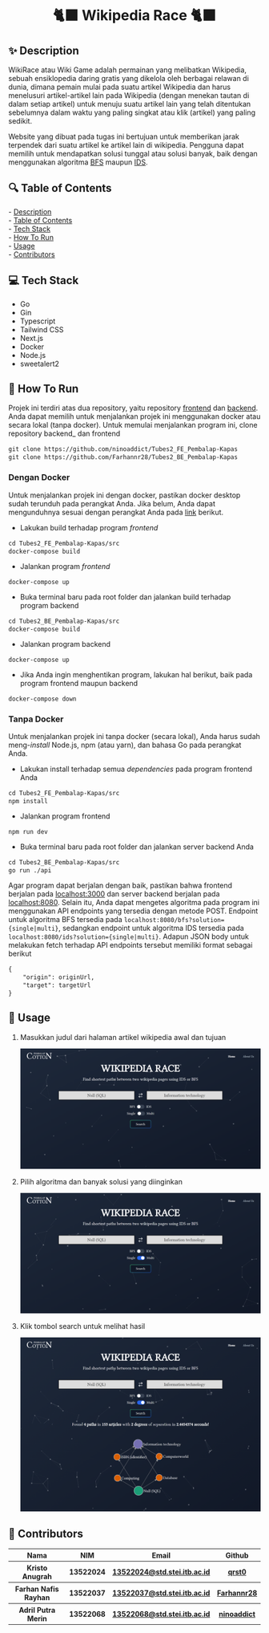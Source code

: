 <h1 align="center">🐈‍⬛ Wikipedia Race 🐈‍⬛</h1>
<h2 id="description">✨ Description </h2>

WikiRace atau Wiki Game adalah permainan yang melibatkan Wikipedia, sebuah ensiklopedia daring gratis yang dikelola oleh berbagai relawan di dunia,
dimana pemain mulai pada suatu artikel Wikipedia dan harus menelusuri artikel-artikel lain pada Wikipedia (dengan menekan tautan di dalam setiap artikel) 
untuk menuju suatu artikel lain yang telah ditentukan sebelumnya dalam waktu yang paling singkat atau klik (artikel) yang paling sedikit.

Website yang dibuat pada tugas ini bertujuan untuk memberikan jarak terpendek dari suatu artikel ke artikel lain di wikipedia. 
Pengguna dapat memilih untuk mendapatkan solusi tunggal atau solusi banyak, baik dengan menggunakan algoritma [BFS](https://en.wikipedia.org/wiki/Breadth-first_search) maupun [IDS](https://en.wikipedia.org/wiki/Iterative_deepening_depth-first_search).

<h2 id="table-of-contents">🔍 Table of Contents</h2>
- <a href="#description">Description</a><br/>
- <a href="#table-of-contents">Table of Contents</a><br/>
- <a href="#tech-stack">Tech Stack</a><br/>
- <a href="#how-to-run">How To Run</a><br/>
- <a href="#usage">Usage</a><br/>
- <a href="#author">Contributors</a>

<h2 id="tech-stack">💻 Tech Stack</h2>

- Go
- Gin
- Typescript
- Tailwind CSS
- Next.js
- Docker
- Node.js
- sweetalert2

<h2 id="how-to-run">🏃 How To Run</h2>

Projek ini terdiri atas dua repository, yaitu repository [frontend](https://github.com/ninoaddict/Tubes2_FE_Pembalap-Kapas) dan [backend](https://github.com/Farhannr28/Tubes2_BE_Pembalap-Kapas).
Anda dapat memilih untuk menjalankan projek ini menggunakan docker atau secara lokal (tanpa docker). Untuk memulai menjalankan program ini, clone repository backend_ dan frontend
```
git clone https://github.com/ninoaddict/Tubes2_FE_Pembalap-Kapas
git clone https://github.com/Farhannr28/Tubes2_BE_Pembalap-Kapas
```

### Dengan Docker
Untuk menjalankan projek ini dengan docker, pastikan docker desktop sudah terunduh pada perangkat Anda. 
Jika belum, Anda dapat mengunduhnya sesuai dengan perangkat Anda pada [link](https://www.docker.com/products/docker-desktop) berikut.
- Lakukan build terhadap program _frontend_
```
cd Tubes2_FE_Pembalap-Kapas/src
docker-compose build
```
- Jalankan program _frontend_
```
docker-compose up
```
- Buka terminal baru pada root folder dan jalankan build terhadap program backend
```
cd Tubes2_BE_Pembalap-Kapas/src
docker-compose build
```
- Jalankan program backend
```
docker-compose up
```
- Jika Anda ingin menghentikan program, lakukan hal berikut, baik pada program frontend maupun backend
```
docker-compose down
```
### Tanpa Docker
Untuk menjalankan projek ini tanpa docker (secara lokal), Anda harus sudah meng-_install_ Node.js, npm (atau yarn), dan bahasa Go pada perangkat Anda.
- Lakukan install terhadap semua _dependencies_ pada program frontend Anda
```
cd Tubes2_FE_Pembalap-Kapas/src
npm install
```
- Jalankan program frontend
```
npm run dev
```
- Buka terminal baru pada root folder dan jalankan server backend Anda
```
cd Tubes2_BE_Pembalap-Kapas/src
go run ./api
```
Agar program dapat berjalan dengan baik, pastikan bahwa frontend berjalan pada [localhost:3000](http://localhost:3000) dan server backend berjalan pada [localhost:8080](http://localhost:8080). Selain itu, Anda dapat mengetes algoritma pada program ini menggunakan API
endpoints yang tersedia dengan metode POST. Endpoint untuk algoritma BFS tersedia pada ```localhost:8080/bfs?solution={single|multi}```, sedangkan endpoint untuk algoritma IDS tersedia pada ```localhost:8080/ids?solution={single|multi}```. Adapun JSON body 
untuk melakukan fetch terhadap API endpoints tersebut memiliki format sebagai berikut
```
{
    "origin": originUrl,
    "target": targetUrl
}
```

<h2 id="usage">📘 Usage</h2>

1. Masukkan judul dari halaman artikel wikipedia awal dan tujuan
   
   ![input titles](https://github.com/ninoaddict/Tubes2_FE_Pembalap-Kapas/blob/main/img/pic1.png)
   
2. Pilih algoritma dan banyak solusi yang diinginkan
   
   ![input algoritm and solution number](https://github.com/ninoaddict/Tubes2_FE_Pembalap-Kapas/blob/main/img/pic2.png)
   
3. Klik tombol search untuk melihat hasil
   
   ![click search](https://github.com/ninoaddict/Tubes2_FE_Pembalap-Kapas/blob/main/img/pic3.png)

<h2 id="author">🤵 Contributors</h2>
<table>
  <tr>
    <th>Nama</th>
    <th>NIM</th>
    <th>Email</th>
    <th>Github</th>
  </tr>
  <tr>
    <th>Kristo Anugrah</th>
    <th>13522024</th>
    <th>
      <a href="mailto:13522024@std.stei.itb.ac.id">13522024@std.stei.itb.ac.id</a>
    </th>
    <th>
      <a href="https://github.com/qrst0">
        qrst0
      </a>
    </th>
  </tr>
  <tr>
    <th>Farhan Nafis Rayhan</th>
    <th>13522037</th>
    <th>
      <a href="mailto:13522037@std.stei.itb.ac.id">13522037@std.stei.itb.ac.id</a>
    </th>
    <th>
      <a href="https://github.com/Farhannr28">
        Farhannr28
      </a>
    </th>
  </tr>
  <tr>
    <th>Adril Putra Merin</th>
    <th>13522068</th>
        <th>
      <a href="mailto:13522068@std.stei.itb.ac.id">13522068@std.stei.itb.ac.id</a>
    </th>
    <th>
      <a href="https://github.com/ninoaddict">
        ninoaddict
      </a>
    </th>
  </tr>
</table>
